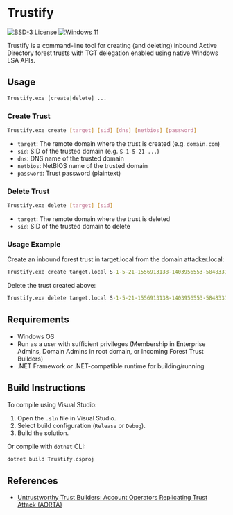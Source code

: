 # Trustify
[![BSD-3 License](https://img.shields.io/badge/License-BSD%203--Clause-blue.svg)](../LICENSE.md)
[![Windows 11](https://img.shields.io/badge/Windows-11%20-007bb8.svg?logo=Windows)](#)


Trustify is a command-line tool for creating (and deleting) inbound Active Directory forest trusts with TGT delegation enabled using native Windows LSA APIs. 

## Usage

```bash
Trustify.exe [create|delete] ...
```

### Create Trust

```bash
Trustify.exe create [target] [sid] [dns] [netbios] [password]
```

- `target`: The remote domain where the trust is created (e.g. `domain.com`)
- `sid`: SID of the trusted domain (e.g. `S-1-5-21-...`)
- `dns`: DNS name of the trusted domain
- `netbios`: NetBIOS name of the trusted domain
- `password`: Trust password (plaintext)

### Delete Trust

```bash
Trustify.exe delete [target] [sid]
```

- `target`: The remote domain where the trust is deleted
- `sid`: SID of the trusted domain to delete

### Usage Example

Create an inbound forest trust in target.local from the domain attacker.local:
```cmd
Trustify.exe create target.local S-1-5-21-1556913138-1403956553-584833181 attacker.local ATTACKER Summer2025!
```

Delete the trust created above:
```cmd
Trustify.exe delete target.local S-1-5-21-1556913138-1403956553-584833181
```

## Requirements

- Windows OS
- Run as a user with sufficient privileges (Membership in Enterprise Admins, Domain Admins in root domain, or Incoming Forest Trust Builders)
- .NET Framework or .NET-compatible runtime for building/running

## Build Instructions

To compile using Visual Studio:

1. Open the `.sln` file in Visual Studio.
2. Select build configuration (`Release` or `Debug`).
3. Build the solution.

Or compile with `dotnet` CLI:

```bash
dotnet build Trustify.csproj
```

## References
- [Untrustworthy Trust Builders: Account Operators Replicating Trust Attack (AORTA)](https://specterops.io/blog/2025/06/25/untrustworthy-trust-builders-account-operators-replicating-trust-attack-aorta/)
